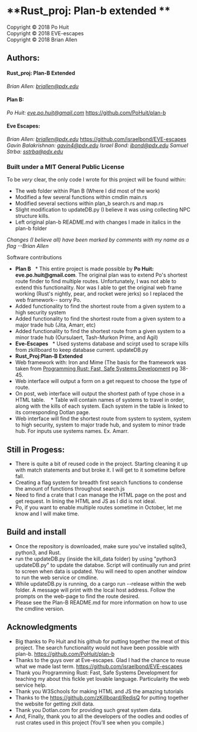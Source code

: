 # **Rust_proj: Plan-b extended **
Copyright © 2018 Po Huit</br>
Copyright © 2018 EVE-escapes</br> 
Copyright © 2018 Brian Allen </br>

## Authors:
#### Rust_proj: Plan-B Extended</br>
*Brian Allen: briallen@pdx.edu* 
#### Plan B:</br>
*Po Huit: eve.po.huit@gmail.com*  https://github.com/PoHuit/plan-b
#### Eve Escapes:</br>
*Brian Allen: briallen@pdx.edu*  https://github.com/israelbond/EVE-escapes 
*Gavin Balakrishnan: gavin4@pdx.edu* 
*Israel Bond: ibond@pdx.edu* 
*Samuel Strba: sstrba@pdx.edu*
### Built under a MIT General Public License 
To be *very* clear, the only code I wrote for this project will be found within:
* The web folder within Plan B (Where I did most of the work)
* Modified a few several functions within cmdlin main.rs
* Modified several sections within plan_b search.rs and map.rs
* Slight modification to updateDB.py (I believe it was using collecting NPC structure kills. 
* Left original plan-b README.md with changes I made in italics in the plan-b folder

*Changes (I believe all) have been marked by comments with my name as a flag --Brian Allen*

Software contributions
* __Plan B__
  * This entire project is made possible by __Po Huit: eve.po.huit@gmail.com__. The original plan was to extend Po's shortest route finder to find multiple routes. Unfortunately, I was not able to extend this functionality. Nor was I able to get the original web frame working (Rust's nightly, pear, and rocket were jerks) so I replaced the web framework-- sorry Po. 
* Added functionality to find the shortest route from a given system to a high security system
* Added functionality to find the shortest route from a given system to a major trade hub (Jita, Amarr, etc)
* Added functionality to find the shortest route from a given system to a minor trade hub (Oursulaert, Tash-Murkon Prime, and Agil)
* __Eve-Escapes__ 
  * Used systems database and scirpt used to scrape kills from zkillboard to keep database current. updateDB.py
* __Rust_Proj:Plan-B Extended__ 
* Web framework with: Iron and Mime (The basis for the framework was taken from [Programming Rust: Fast, Safe Systems Development](https://www.google.com/shopping/product/17725533124351171698?q=rust+programming+book&biw=1440&bih=780&prds=paur:ClkAsKraX5c9ja952G6dUlE3TbQWBOrhOYbxjvVZxJ9qvTL3LC5GTtBNy7uLFd2pUrmHAztusuCjZblTrVsbygVdpWRu31KZ42DMWFTOQ18Zuf31W8weSjr9hRIZAFPVH72aIwskYbjY1ngRwFYmUK61SCFA2A&sa=X&ved=0ahUKEwj49umHm_LcAhXKyVMKHTEHDzIQ8wII1AI) pg 38-45.
* Web interface will output a form on a get request to choose the type of route.
* On post, web interface will output the shortest path of type chose in a HTML table.
   * Table will contain names of systems to travel in order, along with the kills of each system. Each system in the table is linked to its corresponding Dotlan page. 
* Web interface will find the shortest route from system to system, system to high security, system to major trade hub, and system to minor trade hub. For inputs use systems names. Ex. Amarr.

## Still in Progess:
* There is quite a bit of reused code in the project. Starting cleaning it up with match statements and but broke it. I will get to it sometime before fall.
* Creating a flag system for breadth first search functions to condense the amount of functions throughout search.js
* Need to find a crate that I can manage the HTML page on the post and get request. In lining the HTML and JS as I did is not ideal.
* Po, if you want to enable multiple routes sometime in October, let me know and I will make time. 

## Build and install
* Once the repository is downloaded, make sure you've installed sqlite3, python3, and Rust.
* run the updateDB.py (inside the kill_data folder) by using "python3 updateDB.py" to update the databse. Script will continually run and print to screen when data is updated. You will need to open another window to run the web service or cmdline.
* While updateDB.py is running, do a cargo run --release within the web folder. A message will print with the local host address. Follow the prompts on the web-page to find the route desired. 
* Please see the Plan-B README.md for more information on how to use the cmdline version.

## Acknowledgments

* Big thanks to Po Huit and his github for putting together the meat of this project. The search functionality would not have been possible with plan-b. https://github.com/PoHuit/plan-b
* Thanks to the guys over at Eve-escapes. Glad I had the chance to reuse what we made last term. https://github.com/israelbond/EVE-escapes 
* Thank you Programming Rust: Fast, Safe Systems Development for teaching my about this fickle yet lovable language. Particularity the web service help. 
* Thank you W3Schools for making HTML and JS the amazing tutorials 
* Thanks to the https://github.com/zKillboard/RedisQ for putting together the website for getting zkill data.
* Thank you Dotlan.com for providing such great system data.
* And, Finally, thank you to all the developers of the oodles and oodles of rust crates used in this project (You’ll see when you compile.)
<!--stackedit_data:
eyJoaXN0b3J5IjpbMTU3ODcxOTMzMF19
-->

